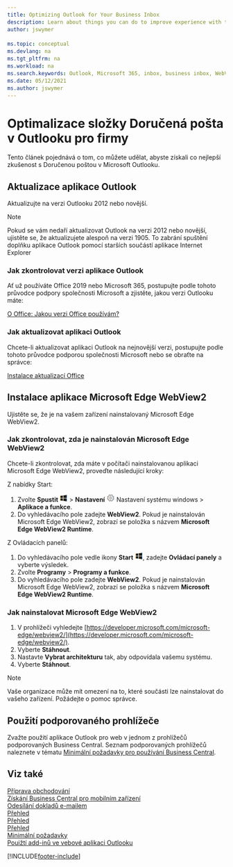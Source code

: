 ```yaml
---
title: Optimizing Outlook for Your Business Inbox
description: Learn about things you can do to improve experience with the Business Inbox in Microsoft Outlook.
author: jswymer

ms.topic: conceptual
ms.devlang: na
ms.tgt_pltfrm: na
ms.workload: na
ms.search.keywords: Outlook, Microsoft 365, inbox, business inbox, WebView2, Edge, addin, add-in
ms.date: 05/12/2021
ms.author: jswymer
---
```

# Optimalizace složky Doručená pošta v Outlooku pro firmy

Tento článek pojednává o tom, co můžete udělat, abyste získali co nejlepší zkušenost s Doručenou poštou v Microsoft Outlooku.

## Aktualizace aplikace Outlook

Aktualizujte na verzi Outlooku 2012 nebo novější.

> [!NOTE]
> Pokud se vám nedaří aktualizovat Outlook na verzi 2012 nebo novější, ujistěte se, že aktualizujete alespoň na verzi 1905. To zabrání spuštění doplňku aplikace Outlook pomocí starších součástí aplikace Internet Explorer

### Jak zkontrolovat verzi aplikace Outlook

Ať už používáte Office 2019 nebo Microsoft 365, postupujte podle tohoto průvodce podpory společnosti Microsoft a zjistěte, jakou verzi Outlooku máte:

[O Office: Jakou verzi Office používám?](https://support.microsoft.com/office/about-office-what-version-of-office-am-i-using-932788b8-a3ce-44bf-bb09-e334518b8b19)

### Jak aktualizovat aplikaci Outlook

Chcete-li aktualizovat aplikaci Outlook na nejnovější verzi, postupujte podle tohoto průvodce podporou společnosti Microsoft nebo se obraťte na správce:

[Instalace aktualizací Office](https://support.microsoft.com/office/install-office-updates-2ab296f3-7f03-43a2-8e50-46de917611c5)

## Instalace aplikace Microsoft Edge WebView2

Ujistěte se, že je na vašem zařízení nainstalovaný Microsoft Edge WebView2.

### Jak zkontrolovat, zda je nainstalován Microsoft Edge WebView2

Chcete-li zkontrolovat, zda máte v počítači nainstalovanou aplikaci Microsoft Edge WebView2, proveďte následující kroky:

Z nabídky Start:

1. Zvolte **Spustit** ![Windows Start.](media/windows-start-icon.png "Tlačítko start systému Windows") > **Nastavení** ![Windows Nastavení](media/windows-settings-icon.png "Ikona Windows nastavení") Nastavení systému windows > **Aplikace a funkce**.
2. Do vyhledávacího pole zadejte **WebView2**. Pokud je nainstalován Microsoft Edge WebView2, zobrazí se položka s názvem **Microsoft Edge WebView2 Runtime**.

Z Ovládacích panelů:

1. Do vyhledávacího pole vedle ikony **Start** ![Windows Start](media/windows-start-icon.png "Tlačítko start systému Windows"), zadejte **Ovládací panely** a vyberte výsledek.
2. Zvolte **Programy** > **Programy a funkce**.
3. Do vyhledávacího pole zadejte **WebView2**. Pokud je nainstalován Microsoft Edge WebView2, zobrazí se položka s názvem **Microsoft Edge WebView2 Runtime**.

### Jak nainstalovat Microsoft Edge WebView2

1. V prohlížeči vyhledejte [https://developer.microsoft.com/microsoft-edge/webview2/](https://developer.microsoft.com/microsoft-edge/webview2/).
2. Vyberte **Stáhnout**.
3. Nastavte **Vybrat architekturu** tak, aby odpovídala vašemu systému.
4. Vyberte **Stáhnout**.

> [!NOTE]
> Vaše organizace může mít omezení na to, které součásti lze nainstalovat do vašeho zařízení. Požádejte o pomoc správce.

## Použití podporovaného prohlížeče

Zvažte použití aplikace Outlook pro web v jednom z prohlížečů podporovaných Business Central. Seznam podporovaných prohlížečů naleznete v tématu [Minimální požadavky pro používání Business Central](product-requirements.md#browsers).

## Viz také

[Příprava obchodování](ui-get-ready-business.md)    
[Získání Business Central pro mobilním zařízení](install-mobile-app.md)    
[Odesílání dokladů e-mailem](ui-how-send-documents-email.md)    
[Přehled](finance.md)    
[Přehled](sales-manage-sales.md)    
[Přehled](purchasing-manage-purchasing.md)    
[Minimální požadavky](product-requirements.md#outlook)    
[Pouižtí add-inů ve vebové aplikaci Outlooku](https://support.office.com/article/Using-Add-ins-in-Outlook-on-the-web-8f2ce816-5df4-44a5-958c-f7f9d6dabdce?appver=OWB150)


[!INCLUDE[footer-include](includes/footer-banner.md)]